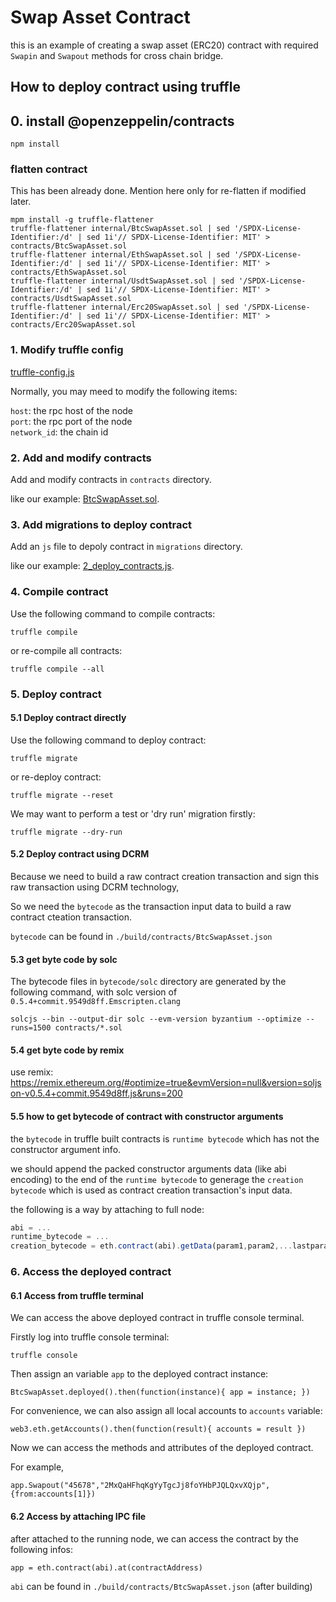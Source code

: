 # Swap Asset Contract

this is an example of creating a swap asset (ERC20) contract with required `Swapin` and `Swapout` methods for cross chain bridge.

## How to deploy contract using truffle

## 0. install @openzeppelin/contracts

```shell
npm install
```

### flatten contract

This has been already done. Mention here only for re-flatten if modified later.

```shell
mpm install -g truffle-flattener
truffle-flattener internal/BtcSwapAsset.sol | sed '/SPDX-License-Identifier:/d' | sed 1i'// SPDX-License-Identifier: MIT' > contracts/BtcSwapAsset.sol
truffle-flattener internal/EthSwapAsset.sol | sed '/SPDX-License-Identifier:/d' | sed 1i'// SPDX-License-Identifier: MIT' > contracts/EthSwapAsset.sol
truffle-flattener internal/UsdtSwapAsset.sol | sed '/SPDX-License-Identifier:/d' | sed 1i'// SPDX-License-Identifier: MIT' > contracts/UsdtSwapAsset.sol
truffle-flattener internal/Erc20SwapAsset.sol | sed '/SPDX-License-Identifier:/d' | sed 1i'// SPDX-License-Identifier: MIT' > contracts/Erc20SwapAsset.sol
```

### 1. Modify truffle config

[truffle-config.js](
https://github.com/orionstardust/LLKBTC/blob/master/truffle-config.js)
 
 Normally, you may meed to modify the following items:
 
 `host`: the rpc host of the node  
 `port`: the rpc port of the node  
 `network_id`: the chain id

 ### 2. Add and modify contracts

 Add and modify contracts in `contracts` directory.

 like our example: [BtcSwapAsset.sol](https://github.com/orionstardust/LLKBTC/blob/master/contracts/BtcSwapAsset.sol).

### 3. Add migrations to deploy contract

Add an `js` file to depoly contract in `migrations` directory.

like our example: [2_deploy_contracts.js](https://github.com/orionstardust/LLKBTC/blob/master/migrations/2_deploy_contracts.js).

### 4. Compile contract

Use the following command to compile contracts:

```shell
truffle compile
```

or re-compile all contracts:

```shell
truffle compile --all
```

### 5. Deploy contract

#### 5.1 Deploy contract directly
Use the following command to deploy contract:

```shell
truffle migrate
```

or re-deploy contract:

```shell
truffle migrate --reset
```

We may want to perform a test or 'dry run' migration firstly:

```shell
truffle migrate --dry-run
```


#### 5.2 Deploy contract using DCRM

Because we need to build a raw contract creation transaction and sign this raw transaction using DCRM technology,

So we need the `bytecode` as the transaction input data to build a raw contract cteation transaction.

`bytecode` can be found in `./build/contracts/BtcSwapAsset.json`

#### 5.3 get byte code by solc

The bytecode files in `bytecode/solc` directory are generated by the following command,
with solc version of `0.5.4+commit.9549d8ff.Emscripten.clang`

```shell
solcjs --bin --output-dir solc --evm-version byzantium --optimize --runs=1500 contracts/*.sol
```

#### 5.4 get byte code by remix

use remix: 
<https://remix.ethereum.org/#optimize=true&evmVersion=null&version=soljson-v0.5.4+commit.9549d8ff.js&runs=200>

#### 5.5 how to get bytecode of contract with constructor arguments

the `bytecode` in truffle built contracts is `runtime bytecode` which has not the constructor argument info.

we should append the packed constructor arguments data (like abi encoding) to the end of the `runtime bytecode`
to generage the `creation bytecode` which is used as contract creation transaction's input data.

the following is a way by attaching to full node:

```javascript
abi = ...
runtime_bytecode = ...
creation_bytecode = eth.contract(abi).getData(param1,param2,...lastparam,{from:eth.coinbase,data:runtime_bytecode})
```

### 6. Access the deployed contract

#### 6.1 Access from truffle terminal
We can access the above deployed contract in truffle console terminal. 

Firstly log into truffle console terminal:

```shell
truffle console
```

Then assign an variable `app` to the deployed contract instance:

```shell
BtcSwapAsset.deployed().then(function(instance){ app = instance; })
```

For convenience, we can also assign all local accounts to `accounts` variable:

```shell
web3.eth.getAccounts().then(function(result){ accounts = result })
```

Now we can access the methods and attributes of the deployed contract. 

For example,

```shell
app.Swapout("45678","2MxQaHFhqKgYyTgcJj8foYHbPJQLQxvXQjp",{from:accounts[1]})
```

#### 6.2 Access by attaching IPC file

after attached to the running node, we can access the contract by the following infos:

```shell
app = eth.contract(abi).at(contractAddress)
```

`abi` can be found in `./build/contracts/BtcSwapAsset.json` (after building)
